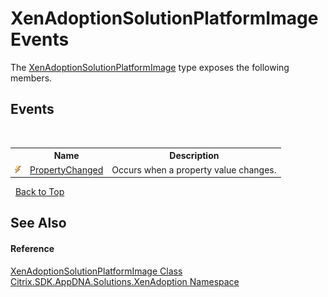 # XenAdoptionSolutionPlatformImage Events
 

The <a href="8c9f63a6-73d5-693c-1f87-74a940e705d3">XenAdoptionSolutionPlatformImage</a> type exposes the following members.


## Events
&nbsp;<table><tr><th></th><th>Name</th><th>Description</th></tr><tr><td>![Public event](media/pubevent.gif "Public event")</td><td><a href="9df8cfef-333d-1a35-ccf2-6807db97be1c">PropertyChanged</a></td><td>
Occurs when a property value changes.</td></tr></table>&nbsp;
<a href="#xenadoptionsolutionplatformimage-events">Back to Top</a>

## See Also


#### Reference
<a href="8c9f63a6-73d5-693c-1f87-74a940e705d3">XenAdoptionSolutionPlatformImage Class</a><br /><a href="2a3ca15a-daca-4e24-783c-63ca2cba5f92">Citrix.SDK.AppDNA.Solutions.XenAdoption Namespace</a><br />